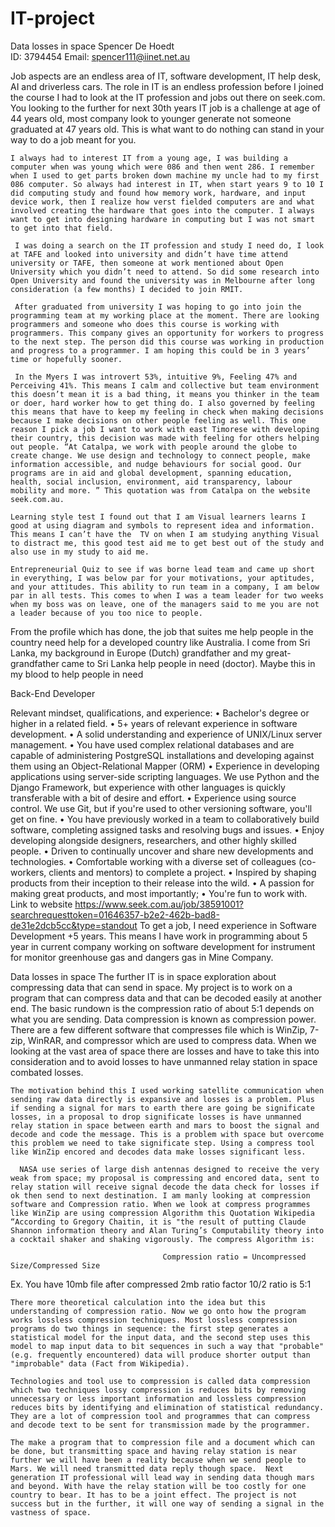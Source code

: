 # IT-project

Data losses in space
Spencer De Hoedt		
ID: 3794454	
Email: spencer111@iinet.net.au



   Job aspects are an endless area of IT, software development, IT help desk, AI and driverless cars. The role in IT is an endless profession before I joined the course I had to look at the IT profession and jobs out there on seek.com. You looking to the further 
for next 30th years IT job is a challenge at age of 44 years old, most company look to younger generate not someone graduated at 47 years old. This is what want to do nothing can stand in your way to do a job meant for you.
   
    I always had to interest IT from a young age, I was building a computer when was young which were 086 and then went 286. I remember when I used to get parts broken down machine my uncle had to my first 086 computer. So always had interest in IT, when start years 9 to 10 I did computing study and found how memory work, hardware, and input device work, then I realize how verst fielded computers are and what involved creating the hardware that goes into the computer. I always want to get into designing hardware in computing but I was not smart to get into that field.
    
     I was doing a search on the IT profession and study I need do, I look at TAFE and looked into university and didn’t have time attend university or TAFE, then someone at work mentioned about Open University which you didn’t need to attend. So did some research into Open University and found the university was in Melbourne after long consideration (a few months) I decided to join RMIT.
     
     After graduated from university I was hoping to go into join the programming team at my working place at the moment. There are looking programmers and someone who does this course is working with programmers. This company gives an opportunity for workers to progress to the next step. The person did this course was working in production and progress to a programmer. I am hoping this could be in 3 years’ time or hopefully sooner.
     
     In the Myers I was introvert 53%, intuitive 9%, Feeling 47% and Perceiving 41%. This means I calm and collective but team environment this doesn’t mean it is a bad thing, it means you thinker in the team or doer, hard worker how to get thing do. I also governed by feeling this means that have to keep my feeling in check when making decisions because I make decisions on other people feeling as well. This one reason I pick a job I want to work with east Timorese with developing their country, this decision was made with feeling for others helping out people. “At Catalpa, we work with people around the globe to create change. We use design and technology to connect people, make information accessible, and nudge behaviours for social good. Our programs are in aid and global development, spanning education, health, social inclusion, environment, aid transparency, labour mobility and more. ” This quotation was from Catalpa on the website seek.com.au.
     
    Learning style test I found out that I am Visual learners learns I good at using diagram and symbols to represent idea and information. This means I can’t have the  TV on when I am studying anything Visual to distract me, this good test aid me to get best out of the study and also use in my study to aid me. 
    
    Entrepreneurial Quiz to see if was borne lead team and came up short in everything, I was below par for your motivations, your aptitudes, and your attitudes. This ability to run team in a company, I am below par in all tests. This comes to when I was a team leader for two weeks when my boss was on leave, one of the managers said to me you are not a leader because of you too nice to people.
From the profile which has done, the job that suites me help people in the country need help for a developed country like Australia. I come from Sri Lanka, my background in Europe (Dutch) grandfather and my great-grandfather came to Sri Lanka help people in need (doctor). Maybe this in my blood to help people in need
   

Back-End Developer


Relevant mindset, qualifications, and experience:
•    Bachelor's degree or higher in a related field.
•    5+ years of relevant experience in software development.
•    A solid understanding and experience of UNIX/Linux server management.
•    You have used complex relational databases and are capable of administering PostgreSQL installations and developing against them using an Object-Relational Mapper (ORM)
•    Experience in developing applications using server-side scripting languages. We use Python and the Django Framework, but experience with other languages is quickly transferable with a bit of desire and effort.
•    Experience using source control. We use Git, but if you're used to other versioning software, you'll get on fine. 
•    You have previously worked in a team to collaboratively build software, completing assigned tasks and resolving bugs and issues.
•    Enjoy developing alongside designers, researchers, and other highly skilled people.
•    Driven to continually uncover and share new developments and technologies.
•    Comfortable working with a diverse set of colleagues (co-workers, clients and mentors) to complete a project.
•    Inspired by shaping products from their inception to their release into the wild.
•    A passion for making great products, and most importantly; 
•    You're fun to work with.
 Link to website https://www.seek.com.au/job/38591001?searchrequesttoken=01646357-b2e2-462b-bad8-de31e2dcb5cc&type=standout
 To get a job, I need experience in Software Development +5 years. This means I have work in programming about 5 year in current company working on software development for instrument for monitor greenhouse gas and dangers gas in Mine Company.


Data losses in space
The further IT is in space exploration about compressing data that can send in space. My project is to work on a program that can compress data and that can be decoded easily at another end. The basic rundown is the compression ratio of about 5:1 depends on what you are sending. Data compression is known as compression power. There are a few different software that compresses file which is WinZip, 7-zip, WinRAR, and compressor which are used to compress data. When we looking at the vast area of space there are losses and have to take this into consideration and to avoid losses to have unmanned relay station in space combated losses. 

    The motivation behind this I used working satellite communication when sending raw data directly is expansive and losses is a problem. Plus if sending a signal for mars to earth there are going be significate losses, in a proposal to drop significate losses is have unmanned relay station in space between earth and mars to boost the signal and decode and code the message. This is a problem with space but overcome this problem we need to take significate step. Using a compress tool like WinZip encored and decodes data make losses significant less.
    
      NASA use series of large dish antennas designed to receive the very weak from space; my proposal is compressing and encored data, sent to relay station will receive signal decode the data check for losses if ok then send to next destination. I am manly looking at compression software and Compression ratio. When we look at compress programmes like WinZip are using compression Algorithm this Quotation Wikipedia “According to Gregory Chaitin, it is "the result of putting Claude Shannon information theory and Alan Turing’s Computability theory into a cocktail shaker and shaking vigorously. The compress Algorithm is:
      
                                      Compression ratio = Uncompressed Size/Compressed Size
				      
Ex. You have 10mb file after compressed 2mb ratio factor 10/2 ratio is 5:1

    There more theoretical calculation into the idea but this understanding of compression ratio. Now we go onto how the program works lossless compression techniques. Most lossless compression programs do two things in sequence: the first step generates a statistical model for the input data, and the second step uses this model to map input data to bit sequences in such a way that "probable" (e.g. frequently encountered) data will produce shorter output than "improbable" data (Fact from Wikipedia).
    
    Technologies and tool use to compression is called data compression which two techniques lossy compression is reduces bits by removing unnecessary or less important information and lossless compression reduces bits by identifying and elimination of statistical redundancy. They are a lot of compression tool and programmes that can compress and decode text to be sent for transmission made by the programmer.
    
    The make a program that to compression file and a document which can be done, but transmitting space and having relay station is near further we will have been a reality because when we send people to Mars. We will need transmitted data reply though space.  Next generation IT professional will lead way in sending data though mars and beyond. With have the relay station will be too costly for one country to bear. It has to be a joint effect. The project is not success but in the further, it will one way of sending a signal in the vastness of space.


